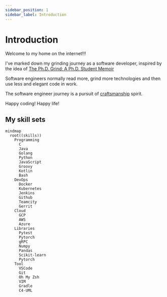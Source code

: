 ```yaml
---
sidebar_position: 1
sidebar_label: Introduction
---
```


# Introduction

Welcome to my home on the internet!!!

I've marked down my grinding journey as a software developer,
inspired by the idea of [The Ph.D. Grind: A Ph.D. Student Memoir](https://www.goodreads.com/en/book/show/15731248-the-ph-d-grind)

Software engineers normally read more, grind more technologies and then use less and elegant code in work.

The software engineer journey is a pursuit of
[craftsmanship](https://manifesto.softwarecraftsmanship.org/) spirit.

Happy coding! Happy life!

## My skill sets

```mermaid
mindmap
  root((skills))
    Programming
      C
      Java
      Golang
      Python
      JavaScript
      Groovy
      Kotlin
      Bash
    DevOps
      Docker
      Kubernetes
      Jenkins
      Github
      Teamcity
      Gerrit
    Cloud
      GCP
      AWS
      Azure
    Libraries
      Pytest
      Pytorch
      gRPC
      Numpy
      Pandas
      Scikit-learn
      Pytorch
    Tool
      VSCode
      Git
      Oh My Zsh
      VIM
      Gradle
      C4-UML
```
